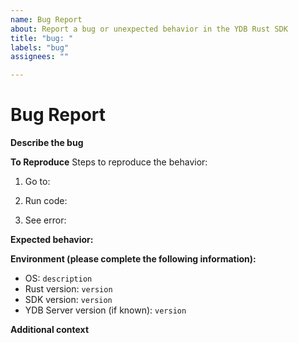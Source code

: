 ```yaml
---
name: Bug Report
about: Report a bug or unexpected behavior in the YDB Rust SDK
title: "bug: "
labels: "bug"
assignees: ""

---
```


# Bug Report

**Describe the bug**

<!-- A clear and concise description of what the bug is. -->

**To Reproduce**
Steps to reproduce the behavior:
1. Go to: 

<!-- Insert short instruction here. -->

2. Run code: 

<!-- Insert short code snippets here. -->

3. See error:

<!-- If applicable, add error logs or screenshots to help explain your problem. -->

**Expected behavior:**

<!-- Describe what the behavior would be without the bug. --> 

**Environment (please complete the following information):**
 - OS: ``` description ```
 - Rust version: ``` version ```
 - SDK version: ``` version ```
 - YDB Server version (if known): ```version ```

**Additional context**

<!-- Add any other context about the problem here. -->
